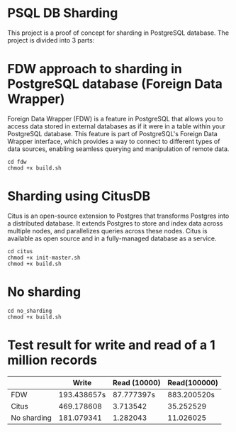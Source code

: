 # PSQL DB Sharding

This project is a proof of concept for sharding in PostgreSQL database. The project is divided into 3 parts:

# FDW approach to sharding in PostgreSQL database (Foreign Data Wrapper)

Foreign Data Wrapper (FDW) is a feature in PostgreSQL that allows you to access data stored in external databases as if it were in a table within your PostgreSQL database. This feature is part of PostgreSQL's Foreign Data Wrapper interface, which provides a way to connect to different types of data sources, enabling seamless querying and manipulation of remote data.

```
cd fdw
chmod +x build.sh
```

# Sharding using CitusDB

Citus is an open-source extension to Postgres that transforms Postgres into a distributed database. 
It extends Postgres to store and index data across multiple nodes, and parallelizes queries across these nodes. 
Citus is available as open source and in a fully-managed database as a service.

```
cd citus
chmod +x init-master.sh
chmod +x build.sh
```

# No sharding
```
cd no_sharding
chmod +x build.sh
```


# Test result for write and read of a 1 million records
|             | Write       | Read (10000) | Read(100000) | 
|-------------|-------------|--------------|--------------|
| FDW         | 193.438657s | 87.777397s   | 883.200520s  | 
| Citus       | 469.178608  | 3.713542     | 35.252529    |
| No sharding | 181.079341  | 1.282043     | 11.026025    |

